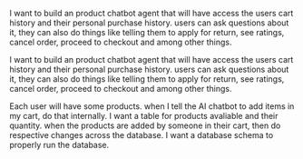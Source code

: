 I want to build an product chatbot agent that will have access the users cart
history and their personal purchase history. users can ask questions about it,
they can also do things like telling them to apply for return, see ratings,
cancel order, proceed to checkout and among other things.

I want to build an product chatbot agent that will have access the users cart
history and their personal purchase history. users can ask questions about it,
they can also do things like telling them to apply for return, see ratings,
cancel order, proceed to checkout and among other things.

Each user will have some products. when I tell the AI chatbot to add items in
my cart, do that internally. I want a table for products avaliable and their
quantity. when the products are added by someone in their cart, then do
respective changes across the database. I want a database schema to properly
run the database.
